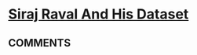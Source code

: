 # [Siraj Raval And His Dataset](https://toph.co/p/siraj-raval-and-his-dataset)

## __COMMENTS__

> 

